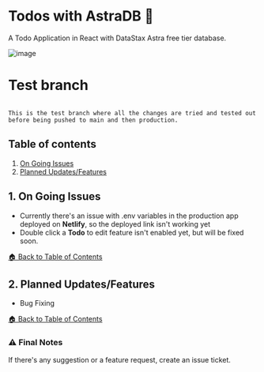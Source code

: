 <!--- STARTEXCLUDE --->
# Todos with AstraDB 📒

A Todo Application in React with DataStax Astra free tier database. 
<!--- ENDEXCLUDE --->

![image](https://github.com/gsbakshi/todos-w-astra/blob/main/images/Screenshot%202021-07-12%20at%203.57-1.png)

# Test branch

```

This is the test branch where all the changes are tried and tested out 
before being pushed to main and then production.

```


## Table of contents

1. [On Going Issues](#1-on-going-issues)
2. [Planned Updates/Features](#2-planned-updates/features)

## 1. On Going Issues
* Currently there's an issue with .env variables in the production app deployed on **Netlify**, so the deployed link isn't working yet
* Double click a **Todo** to edit feature isn't enabled yet, but will be fixed soon.

[🏠 Back to Table of Contents](#table-of-contents)

## 2. Planned Updates/Features
* Bug Fixing

[🏠 Back to Table of Contents](#table-of-contents)

### :warning: Final Notes
If there's any suggestion or a feature request, create an issue ticket.